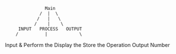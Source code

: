                    Main
                 /  |  \
                /   |   \
               /    |    \
         INPUT   PROCESS   OUTPUT
        /          |            \
 Input &        Perform the      Display the
 Store the      Operation        Output
 Number                         
                         
     
           
           
     
